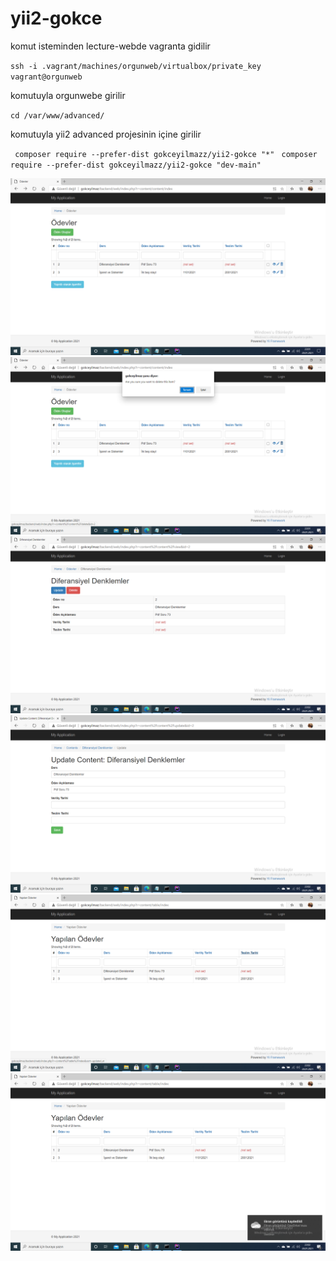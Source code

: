# yii2-gokce

komut isteminden lecture-webde vagranta gidilir

`ssh -i .vagrant/machines/orgunweb/virtualbox/private_key vagrant@orgunweb`

komutuyla orgunwebe girilir

`cd /var/www/advanced/`

komutuyla yii2 advanced projesinin içine girilir

` composer require --prefer-dist gokceyilmazz/yii2-gokce "*"`
` composer require --prefer-dist gokceyilmazz/yii2-gokce "dev-main"`


![foto1](https://github.com/gokceyilmazz/yii2-gokce/blob/main/2021-01-20.png)
![foto2](https://github.com/gokceyilmazz/yii2-gokce/blob/main/2021-01-20%20(1).png)
![foto3](https://github.com/gokceyilmazz/yii2-gokce/blob/main/2021-01-20%20(2).png)
![foto4](https://github.com/gokceyilmazz/yii2-gokce/blob/main/2021-01-20%20(3).png)
![foto5](https://github.com/gokceyilmazz/yii2-gokce/blob/main/2021-01-20%20(4).png)
![foto6](https://github.com/gokceyilmazz/yii2-gokce/blob/main/2021-01-20%20(5).png)

